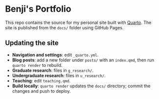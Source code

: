 # Benji's Portfolio

This repo contains the source for my personal site built with [Quarto](https://quarto.org). The site is published from the `docs/` folder using GitHub Pages.

## Updating the site

- **Navigation and settings**: edit `_quarto.yml`.
- **Blog posts**: add a new folder under `posts/` with an `index.qmd`, then run `quarto render` to rebuild.
- **Graduate research**: files in `g_research/`.
- **Undergraduate research**: files in `u_research/`.
- **Teaching**: edit `teaching.qmd`.
- **Build locally**: `quarto render` updates the `docs/` directory; commit the changes and push to deploy.


